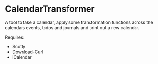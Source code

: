 # CalendarTransformer

A tool to take a calendar, apply some transformation functions across the calendars events, todos and journals and print out a new calendar.

Requires: 
* Scotty
* Download-Curl
* iCalendar